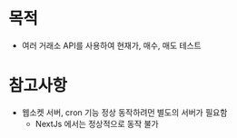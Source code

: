 # 목적

-   여러 거래소 API를 사용하여 현재가, 매수, 매도 테스트

# 참고사항

-   웹소켓 서버, cron 기능 정상 동작하려먼 별도의 서버가 필요함
    -   NextJs 에서는 정상적으로 동작 불가
